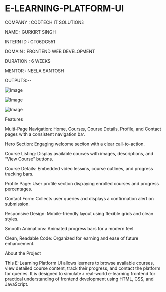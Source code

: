 # E-LEARNING-PLATFORM-UI


COMPANY : CODTECH IT SOLUTIONS

NAME : GURKIRT SINGH

INTERN ID : CT06DG551

DOMAIN : FRONTEND WEB DEVELOPMENT

DURATION : 6 WEEKS

MENTOR : NEELA SANTOSH

OUTPUTS:--


![Image](https://github.com/user-attachments/assets/f84db2f2-24f4-48a3-a73d-652ff236d332)


![Image](https://github.com/user-attachments/assets/0cd9a7b0-4bc3-4f86-b41a-222ce22bd154)



![Image](https://github.com/user-attachments/assets/28d30059-dc7f-4759-9258-64953f4660ef)






Features



Multi-Page Navigation: Home, Courses, Course Details, Profile, and Contact pages with a consistent navigation bar.

Hero Section: Engaging welcome section with a clear call-to-action.

Course Listing: Display available courses with images, descriptions, and “View Course” buttons.

Course Details: Embedded video lessons, course outlines, and progress tracking bars.

Profile Page: User profile section displaying enrolled courses and progress percentages.

Contact Form: Collects user queries and displays a confirmation alert on submission.

Responsive Design: Mobile-friendly layout using flexible grids and clean styles.

Smooth Animations: Animated progress bars for a modern feel.

Clean, Readable Code: Organized for learning and ease of future enhancement.

About the Project



This E-Learning Platform UI allows learners to browse available courses, view detailed course content, track their progress, and contact the platform for queries. It is designed to simulate a real-world e-learning frontend for practical understanding of frontend development using HTML, CSS, and JavaScript.
